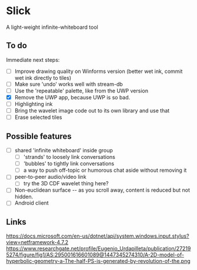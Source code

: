 # Slick
A light-weight infinite-whiteboard tool

## To do
Immediate next steps:

* [ ] Improve drawing quality on Winforms version (better wet ink, commit wet ink directly to tiles)
* [ ] Make sure 'undo' works well with stream-db
* [ ] Use the 'repeatable' palette, like from the UWP version
* [x] Remove the UWP app, because UWP is so bad.
* [ ] Highlighting ink
* [ ] Bring the wavelet image code out to its own library and use that
* [ ] Erase selected tiles

## Possible features

* [ ] shared 'infinite whiteboard' inside group
  * [ ] 'strands' to loosely link conversations
  * [ ] 'bubbles' to tightly link conversations
  * [ ] a way to push off-topic or humorous chat aside without removing it
* [ ] peer-to-peer audio/video link
  * [ ] try the 3D CDF wavelet thing here?
* [ ] Non-euclidean surface -- as you scroll away, content is reduced but not hidden.
* [ ] Android client

## Links

https://docs.microsoft.com/en-us/dotnet/api/system.windows.input.stylus?view=netframework-4.7.2
https://www.researchgate.net/profile/Eugenio_Urdapilleta/publication/272195274/figure/fig1/AS:295001616601089@1447345274310/A-2D-model-of-hyperbolic-geometry-a-The-half-PS-is-generated-by-revolution-of-the.png

